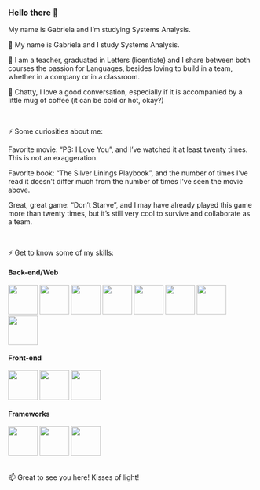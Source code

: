 ### Hello there 👋
My name is Gabriela and I’m studying Systems Analysis.

🌱 My name is Gabriela and I study Systems Analysis.

🔭 I am a teacher, graduated in Letters (licentiate) and I share between both courses the passion for Languages, besides loving to build in a team, whether in a company or in a classroom.

💬 Chatty, I love a good conversation, especially if it is accompanied by a little mug of coffee (it can be cold or hot, okay?)

<br>

⚡ Some curiosities about me:

Favorite movie: “PS: I Love You”, and I’ve watched it at least twenty times. This is not an exaggeration.

Favorite book: “The Silver Linings Playbook”, and the number of times I’ve read it doesn’t differ much from the number of times I’ve seen the movie above.

Great, great game: “Don’t Starve”, and I may have already played this game more than twenty times, but it’s still very cool to survive and collaborate as a team.

<br>

⚡ Get to know some of my skills: 
<br>
<br>
  **Back-end/Web**
  <br>
  <br>
  <img src="https://cdn.jsdelivr.net/gh/devicons/devicon@latest/icons/ruby/ruby-original-wordmark.svg" width="60" height="60" />
  <img src="https://cdn.jsdelivr.net/gh/devicons/devicon@latest/icons/c/c-original.svg" width="60" height="60" />
  <img src="https://cdn.jsdelivr.net/gh/devicons/devicon@latest/icons/python/python-original.svg"  width="60" height="60" />
  <img src="https://cdn.jsdelivr.net/gh/devicons/devicon@latest/icons/go/go-original-wordmark.svg" width="60" height="60" />
  <img src="https://cdn.jsdelivr.net/gh/devicons/devicon@latest/icons/typescript/typescript-original.svg" width="60" height="60" />
  <img src="https://cdn.jsdelivr.net/gh/devicons/devicon@latest/icons/php/php-original.svg" width="60" height="60" />
  <img src="https://cdn.jsdelivr.net/gh/devicons/devicon@latest/icons/java/java-original.svg" width="60" height="60" />
  <img src="https://cdn.jsdelivr.net/gh/devicons/devicon@latest/icons/javascript/javascript-original.svg" width="60" height="60" /> 
<br>
<br>
  **Front-end**
  <br>
  <br>
  <img src="https://cdn.jsdelivr.net/gh/devicons/devicon@latest/icons/react/react-original.svg" width="60" height="60" />
  <img src="https://cdn.jsdelivr.net/gh/devicons/devicon@latest/icons/typescript/typescript-original.svg" width="60" height="60" />
  <img src="https://cdn.jsdelivr.net/gh/devicons/devicon@latest/icons/javascript/javascript-original.svg" width="60" height="60" />
<br>
<br>
 **Frameworks**
 <br>
 <br>
 <img src="https://cdn.jsdelivr.net/gh/devicons/devicon@latest/icons/rails/rails-original-wordmark.svg" width="60" height="60" />
 <img src="https://cdn.jsdelivr.net/gh/devicons/devicon@latest/icons/nextjs/nextjs-original.svg" width="60" height="60" />
 <img src="https://cdn.jsdelivr.net/gh/devicons/devicon@latest/icons/flask/flask-original-wordmark.svg" width="60" height="60" />

<br>
📫 Great to see you here! Kisses of light!

<br>
